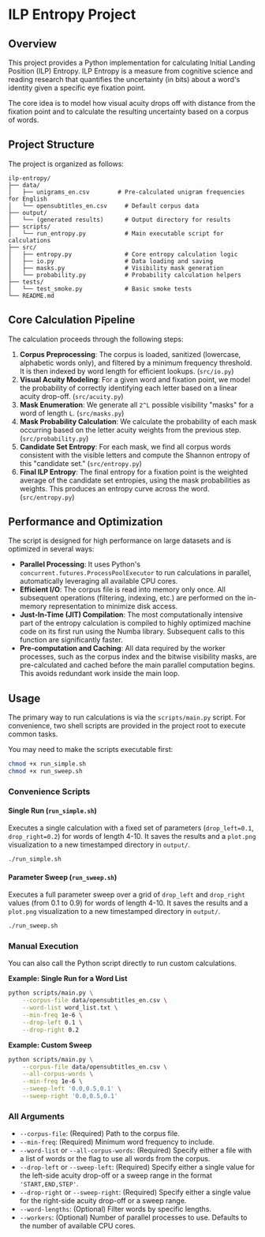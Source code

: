 # ILP Entropy Project

## Overview

This project provides a Python implementation for calculating Initial Landing Position (ILP) Entropy. ILP Entropy is a measure from cognitive science and reading research that quantifies the uncertainty (in bits) about a word's identity given a specific eye fixation point.

The core idea is to model how visual acuity drops off with distance from the fixation point and to calculate the resulting uncertainty based on a corpus of words.

## Project Structure

The project is organized as follows:

```
ilp-entropy/
├── data/
│   ├── unigrams_en.csv        # Pre-calculated unigram frequencies for English
│   └── opensubtitles_en.csv     # Default corpus data
├── output/
│   └── (generated results)      # Output directory for results
├── scripts/
│   └── run_entropy.py           # Main executable script for calculations
├── src/
│   ├── entropy.py               # Core entropy calculation logic
│   ├── io.py                    # Data loading and saving
│   ├── masks.py                 # Visibility mask generation
│   └── probability.py           # Probability calculation helpers
├── tests/
│   └── test_smoke.py            # Basic smoke tests
└── README.md
```

## Core Calculation Pipeline

The calculation proceeds through the following steps:

1.  **Corpus Preprocessing**: The corpus is loaded, sanitized (lowercase, alphabetic words only), and filtered by a minimum frequency threshold. It is then indexed by word length for efficient lookups. (`src/io.py`)
2.  **Visual Acuity Modeling**: For a given word and fixation point, we model the probability of correctly identifying each letter based on a linear acuity drop-off. (`src/acuity.py`)
3.  **Mask Enumeration**: We generate all `2^L` possible visibility "masks" for a word of length `L`. (`src/masks.py`)
4.  **Mask Probability Calculation**: We calculate the probability of each mask occurring based on the letter acuity weights from the previous step. (`src/probability.py`)
5.  **Candidate Set Entropy**: For each mask, we find all corpus words consistent with the visible letters and compute the Shannon entropy of this "candidate set." (`src/entropy.py`)
6.  **Final ILP Entropy**: The final entropy for a fixation point is the weighted average of the candidate set entropies, using the mask probabilities as weights. This produces an entropy curve across the word. (`src/entropy.py`)

## Performance and Optimization

The script is designed for high performance on large datasets and is optimized in several ways:

*   **Parallel Processing**: It uses Python's `concurrent.futures.ProcessPoolExecutor` to run calculations in parallel, automatically leveraging all available CPU cores.
*   **Efficient I/O**: The corpus file is read into memory only once. All subsequent operations (filtering, indexing, etc.) are performed on the in-memory representation to minimize disk access.
*   **Just-In-Time (JIT) Compilation**: The most computationally intensive part of the entropy calculation is compiled to highly optimized machine code on its first run using the Numba library. Subsequent calls to this function are significantly faster.
*   **Pre-computation and Caching**: All data required by the worker processes, such as the corpus index and the bitwise visibility masks, are pre-calculated and cached before the main parallel computation begins. This avoids redundant work inside the main loop.

## Usage

The primary way to run calculations is via the `scripts/main.py` script. For convenience, two shell scripts are provided in the project root to execute common tasks.

You may need to make the scripts executable first:
```bash
chmod +x run_simple.sh
chmod +x run_sweep.sh
```

### Convenience Scripts

#### Single Run (`run_simple.sh`)
Executes a single calculation with a fixed set of parameters (`drop_left=0.1`, `drop_right=0.2`) for words of length 4-10. It saves the results and a `plot.png` visualization to a new timestamped directory in `output/`.
```bash
./run_simple.sh
```

#### Parameter Sweep (`run_sweep.sh`)
Executes a full parameter sweep over a grid of `drop_left` and `drop_right` values (from 0.1 to 0.9) for words of length 4-10. It saves the results and a `plot.png` visualization to a new timestamped directory in `output/`.
```bash
./run_sweep.sh
```

### Manual Execution

You can also call the Python script directly to run custom calculations.

**Example: Single Run for a Word List**
```bash
python scripts/main.py \
    --corpus-file data/opensubtitles_en.csv \
    --word-list word_list.txt \
    --min-freq 1e-6 \
    --drop-left 0.1 \
    --drop-right 0.2
```

**Example: Custom Sweep**
```bash
python scripts/main.py \
    --corpus-file data/opensubtitles_en.csv \
    --all-corpus-words \
    --min-freq 1e-6 \
    --sweep-left '0.0,0.5,0.1' \
    --sweep-right '0.0,0.5,0.1'
```

### All Arguments

*   `--corpus-file`: (Required) Path to the corpus file.
*   `--min-freq`: (Required) Minimum word frequency to include.
*   `--word-list` or `--all-corpus-words`: (Required) Specify either a file with a list of words or the flag to use all words from the corpus.
*   `--drop-left` or `--sweep-left`: (Required) Specify either a single value for the left-side acuity drop-off or a sweep range in the format `'START,END,STEP'`.
*   `--drop-right` or `--sweep-right`: (Required) Specify either a single value for the right-side acuity drop-off or a sweep range.
*   `--word-lengths`: (Optional) Filter words by specific lengths.
*   `--workers`: (Optional) Number of parallel processes to use. Defaults to the number of available CPU cores.